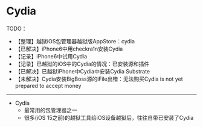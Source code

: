 # Cydia

TODO：

* 【整理】越狱iOS包管理器越狱版AppStore：cydia
* 【已解决】iPhone6中用checkra1n安装Cydia
* 【记录】iPhone6中试用Cydia
* 【记录】已越狱的iOS中的Cydia的情况：已安装源和插件
* 【已解决】已越狱iPhone中Cydia中安装Cydia Substrate
* 【未解决】Cydia安装BigBoss源的iFile出错：无法购买Cydia is not yet prepared to accept money

---

* Cydia
  * 最常用的包管理器之一
  * 很多(iOS 15之前)的越狱工具给iOS设备越狱后，往往自带已安装了Cydia
